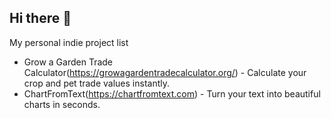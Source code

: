 ## Hi there 👋

My personal indie project list

- Grow a Garden Trade Calculator(https://growagardentradecalculator.org/) - Calculate your crop and pet trade values instantly.
- ChartFromText(https://chartfromtext.com) - Turn your text into beautiful charts in seconds.
